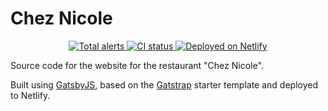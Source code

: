 # Chez Nicole

<p align="center">
  <a href="https://lgtm.com/projects/g/browniebroke/chez-nicole-web/alerts/">
    <img src="https://img.shields.io/lgtm/alerts/github/browniebroke/chez-nicole-web?logo=lgtm&logoColor=white&style=flat-square" alt="Total alerts">
  </a>
  <a href="https://github.com/browniebroke/chez-nicole-web/actions?query=workflow%3ACI">
    <img alt="CI status" src="https://img.shields.io/github/workflow/status/browniebroke/chez-nicole-web/CI/main?label=CI&logo=github&logoColor=white&style=flat-square">
  </a>
  <a href="https://app.netlify.com/sites/chez-nicole/deploys">
    <img src="https://img.shields.io/netlify/7c82bb03-2d9f-44d2-b526-b88616cbe41a?label=Netlify&logo=netlify&logoColor=white&style=flat-square" alt="Deployed on Netlify"/>
  </a>
</p>

Source code for the website for the restaurant "Chez Nicole".

Built using [GatsbyJS](https://www.gatsbyjs.org/), based on the
[Gatstrap](https://github.com/jaxx2104/gatsby-starter-bootstrap) starter template and deployed to Netlify.
